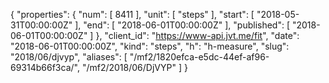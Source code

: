 {
  "properties": {
    "num": [
      8411
    ],
    "unit": [
      "steps"
    ],
    "start": [
      "2018-05-31T00:00:00Z"
    ],
    "end": [
      "2018-06-01T00:00:00Z"
    ],
    "published": [
      "2018-06-01T00:00:00Z"
    ]
  },
  "client_id": "https://www-api.jvt.me/fit",
  "date": "2018-06-01T00:00:00Z",
  "kind": "steps",
  "h": "h-measure",
  "slug": "2018/06/djvyp",
  "aliases": [
    "/mf2/1820efca-e5dc-44ef-af96-69314b66f3ca/",
    "/mf2/2018/06/DjVYP"
  ]
}
